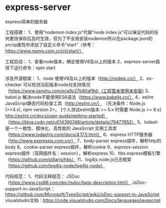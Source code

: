 # express-server
express简单的服务器


工程搭建：
1、使用“nodemon index.js”代替"node index.js"可以保证代码的任何更改保存后及时生效，但为了不全局安装nodemon所以在package.json的srcrip属性中添加了自定义命令“start”（参考：https://www.npmjs.com.cn/cli/start/）


工程启动：
1、查看node版本，确定使用V8及以上的版本
2、express-server路径下运行命令：npm start


涉及开源框架：
1、node              使用V8及以上的版本（http://nodejs.cn/）
2、es-checker        可以检测当前版本node对支持情况（https://www.jianshu.com/p/a9c27b80af9d）(工程暂未使用未安装)
3、babel.js          解决node不能使用ES6语法（https://www.babeljs.cn/）
4、eslint            JavaScript静态代码检查工具（http://eslint.cn/）
                      （先决条件：Node.js (>=4.x), npm version 2+。 [个人测试eslint版本 >= 5.x 时需要 Node.js >= 8.x] http://eslint.cn/docs/user-guide/getting-started）
                      （https://blog.csdn.net/u014390748/article/details/79477652）
5、lodash            是一个一致性、模块化、高性能的 JavaScript 实用工具库（https://www.lodashjs.com/docs/4.17.5.html）
6、express           HTTP服务器（http://www.expressjs.com.cn/）
7、body-parser       express插件，解析http的body
8、cookie-parser     express插件，解析cookie
9、express-session   express插件（官网插件名：session），解析express
10、hbs              express模板引擎（https://github.com/pillarjs/hbs）
11、log4js           node.js日志框架（https://github.com/log4js-node/log4js-node）


代码规范：
1、代码注释规范：    JSDoc（https://www.css88.com/doc/jsdoc/tags-description.html）
                        JsDoc-support-in-JavaScript：https://github.com/Microsoft/TypeScript/wiki/JsDoc-support-in-JavaScript
                        visualstudio文档：https://code.visualstudio.com/Docs/languages/javascript

